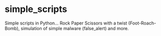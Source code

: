 # simple_scripts

Simple scripts in Python... Rock Paper Scissors with a twist (Foot-Roach-Bomb), simulation of simple malware (false_alert) and more.
